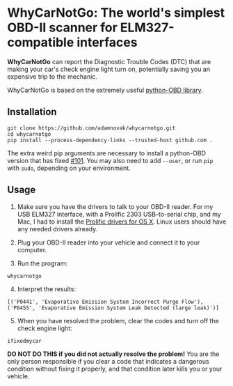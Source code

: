 # WhyCarNotGo: The world's simplest OBD-II scanner for ELM327-compatible interfaces

**WhyCarNotGo** can report the Diagnostic Trouble Codes (DTC) that are making your car's check engine light turn on, potentially saving you an expensive trip to the mechanic.

WhyCarNotGo is based on the extremely useful [python-OBD library](https://github.com/brendan-w/python-OBD).

## Installation

```
git clone https://github.com/adamnovak/whycarnotgo.git
cd whycarnotgo
pip install --process-dependency-links --trusted-host github.com .
```

The extra weird pip arguments are necessary to install a python-OBD version that has fixed [#101](https://github.com/brendan-w/python-OBD/issues/101). You may also need to add `--user`, or run `pip` with `sudo`, depending on your environment.

## Usage

1. Make sure you have the drivers to talk to your OBD-II reader. For my USB ELM327 interface, with a Prolific 2303 USB-to-serial chip, and my Mac, I had to install the [Prolific drivers for OS X](http://www.prolific.com.tw/us/showproduct.aspx?p_id=229&pcid=41). Linux users should have any needed drivers already.

2. Plug your OBD-II reader into your vehicle and connect it to your computer.

3. Run the program:

```
whycarnotgo
```

4. Interpret the results:

```
[('P0441', 'Evaporative Emission System Incorrect Purge Flow'), ('P0455', 'Evaporative Emission System Leak Detected (large leak)')]
```

5. When you have resolved the problem, clear the codes and turn off the check engine light:

```
ifixedmycar
```

**DO NOT DO THIS if you did not actually resolve the problem!** You are the only person responsible if you clear a code that indicates a dangerous condition without fixing it properly, and that condition later kills you or your vehicle.
